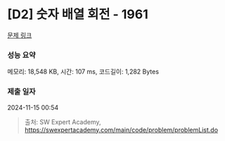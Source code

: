 # [D2] 숫자 배열 회전 - 1961 

[문제 링크](https://swexpertacademy.com/main/code/problem/problemDetail.do?contestProbId=AV5Pq-OKAVYDFAUq) 

### 성능 요약

메모리: 18,548 KB, 시간: 107 ms, 코드길이: 1,282 Bytes

### 제출 일자

2024-11-15 00:54



> 출처: SW Expert Academy, https://swexpertacademy.com/main/code/problem/problemList.do